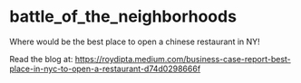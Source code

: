 # battle_of_the_neighborhoods
Where would be the best place to open a chinese restaurant in NY!


Read the blog at:
https://roydipta.medium.com/business-case-report-best-place-in-nyc-to-open-a-restaurant-d74d0298666f
